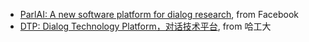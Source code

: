 * [ParlAI: A new software platform for dialog research](https://engineering.fb.com/ml-applications/parlai-a-new-software-platform-for-dialog-research/), from Facebook
* [DTP: Dialog Technology Platform，对话技术平台](https://dtp.readthedocs.io/zh/latest/), from 哈工大
